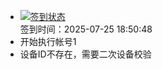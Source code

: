 - [![签到状态](https://github.com/womade/Cloud189-Actions/actions/workflows/main.yml/badge.svg?branch=main)](https://github.com/womade/Cloud189-Actions/actions/workflows/main.yml) <br> 签到时间：2025-07-25 18:50:48
- 开始执行帐号1
- 设备ID不存在，需要二次设备校验
